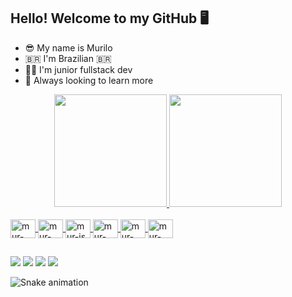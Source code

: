 ## Hello! Welcome to my GitHub 🖥️
- 😎 My name is Murilo
- 🇧🇷 I'm Brazilian 🇧🇷
- 🧑‍💻 I'm junior fullstack dev
- 🔎 Always looking to learn more

<div align="center">
  <a href="https://github.com/Murandido">
  <img height="180em" src="https://github-readme-stats.vercel.app/api?username=Murandido&show_icons=true&theme=dark&include_all_commits=true&count_private=true"/>
  <img height="180em" src="https://github-readme-stats.vercel.app/api/top-langs/?username=Murandido&layout=compact&langs_count=7&theme=dark"/>
</div>
  
<div style="display: inline_block"><br>
  <img align="center" alt="mur-html" height="30" width="40" src="https://cdn.jsdelivr.net/gh/devicons/devicon/icons/html5/html5-original.svg">
  <img align="center" alt="mur-css" height="30" width="40" src="https://cdn.jsdelivr.net/gh/devicons/devicon/icons/css3/css3-original.svg">
  <img align="center" alt="mur-js" height="30" width="40" src="https://cdn.jsdelivr.net/gh/devicons/devicon/icons/javascript/javascript-original.svg">
  <img align="center" alt="mur-php" height="30" width="40" src="https://cdn.jsdelivr.net/gh/devicons/devicon/icons/php/php-original.svg">
  <img align="center" alt="mur-sass" height="30" width="40" src="https://cdn.jsdelivr.net/gh/devicons/devicon/icons/sass/sass-original.svg">
  <img align="center" alt="mur-mysql" height="30" width="40" src="https://cdn.jsdelivr.net/gh/devicons/devicon/icons/mysql/mysql-original.svg" />
</div>
  
##

<div>
  <a href="https://api.whatsapp.com/send?phone=5564996036742" target="_blank"><img src="https://img.shields.io/badge/WhatsApp-25D366?style=for-the-badge&logo=whatsapp&logoColor=white" target="_blank"></a>
  <a href="https://www.instagram.com/murilocandidogermano/" target="_blank"><img src="https://img.shields.io/badge/Instagram-E4405F?style=for-the-badge&logo=instagram&logoColor=white" target="_blank"></a>
  <a href="mailto:murilo.candidomc97@gmail.com" target="_blank"><img src="https://img.shields.io/badge/Gmail-D14836?style=for-the-badge&logo=gmail&logoColor=white" target="_blank"></a>
  <a href="https://discordapp.com/users/335500021350793218" target="_blank"><img src="https://img.shields.io/badge/Discord-7289DA?style=for-the-badge&logo=discord&logoColor=white" target="_blank"></a>
</div>
  
![Snake animation](https://github.com/Murandido/Murandido/blob/output/github-contribution-grid-snake.svg)
